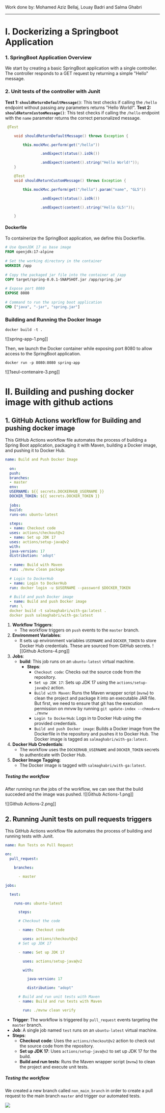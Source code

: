 Work done by: Mohamed Aziz Bellaj, Louay Badri and Salma Ghabri

---

# I. Dockerizing a Springboot Application
### 1. SpringBoot Application Overview

We start by creating a basic SpringBoot application with a single controller. The controller responds to a GET request by returning a simple "Hello" message.

### 2. Unit tests of the controller with Junit

**Test 1: `shouldReturnDefaultMessage()`**: This test checks if calling the `/hello` endpoint without passing any parameters returns "Hello World!".
**Test 2: `shouldReturnCustomMessage()`**: This test checks if calling the `/hello` endpoint with the `name` parameter returns the correct personalized message.

```java
 @Test

    void shouldReturnDefaultMessage() throws Exception {

        this.mockMvc.perform(get("/hello"))

                .andExpect(status().isOk())

                .andExpect(content().string("Hello World!"));
    }

    @Test
    void shouldReturnCustomMessage() throws Exception {

        this.mockMvc.perform(get("/hello").param("name", "GL5"))

                .andExpect(status().isOk())

                .andExpect(content().string("Hello GL5!"));

    }
```
#### Dockerfile
To containerize the SpringBoot application, we define this Dockerfile. 

```Dockerfile
# Use OpenJDK 17 as base image  
FROM openjdk:17-alpine  
  
# Set the working directory in the container  
WORKDIR /app  
  
# Copy the packaged jar file into the container at /app  
COPY target/spring-0.0.1-SNAPSHOT.jar /app/spring.jar  
  
# Expose port 8080  
EXPOSE 8080  
  
# Command to run the spring boot application  
CMD ["java", "-jar", "spring.jar"]
```

### Building and Running the Docker Image

```
docker build -t .
```
 ![[spring-app-1.png]]

Then, we launch the Docker container while exposing port 8080 to allow access to the SpringBoot application.

 ```shell
 docker run -p 8080:8080 spring-app
```

![[1seul-contenaire-3.png]]


# II. Building and pushing docker image with github actions
## 1. GitHub Actions workflow for Building and pushing docker image

This GitHub Actions workflow file automates the process of building a Spring Boot application, packaging it with Maven, building a Docker image, and pushing it to Docker Hub.
```yaml
name: Build and Push Docker Image   
 
  on:   
  push:   
  branches:   
  - master   
  env:   
  USERNAME: ${{ secrets.DOCKERHUB_USERNAME }}   
  DOCKER_TOKEN: ${{ secrets.DOCKER_TOKEN }}   
 
  jobs:   
  build:   
  runs-on: ubuntu-latest   
 
  steps:   
  - name: Checkout code   
  uses: actions/checkout@v2   
  - name: Set up JDK 17   
  uses: actions/setup-java@v2   
  with:   
  java-version: 17   
  distribution: 'adopt'   
 
  - name: Build with Maven   
  run: ./mvnw clean package   
 
  # Login to DockerHub   
  - name: Login to DockerHub   
  run: docker login -u $USERNAME --password $DOCKER_TOKEN   
 
  # Build and push Docker image   
  - name: Build and push Docker image   
  run: \  
  docker build -t salmaghabri/with-ga:latest .   
  docker push salmaghabri/with-ga:latest   
```


1. **Workflow Triggers**:
    - The workflow triggers on `push` events to the `master` branch.
2. **Environment Variables**:
    - It sets up environment variables `USERNAME` and `DOCKER_TOKEN` to store Docker Hub credentials. These are sourced from GitHub secrets.
    ![[Github Actions-4.png]]
3. **Jobs**:
    - **build**: This job runs on an `ubuntu-latest` virtual machine.
        - **Steps**:
            - `Checkout code`: Checks out the source code from the repository.
            - `Set up JDK 17`: Sets up JDK 17 using the `actions/setup-java@v2` action.
            - `Build with Maven`: Runs the Maven wrapper script (`mvnw`) to clean the project and package it into an executable JAR file. But first, we need to ensure that git has the execution permission on mnvw  by running `git update-index --chmod=+x ./mvnw`
            - `Login to DockerHub`: Logs in to Docker Hub using the provided credentials.
            - `Build and push Docker image`: Builds a Docker image from the Dockerfile in the repository and pushes it to Docker Hub. The Docker image is tagged as `salmaghabri/with-ga:latest`.
4. **Docker Hub Credentials**:
    - The workflow uses the `DOCKERHUB_USERNAME` and `DOCKER_TOKEN` secrets to authenticate with Docker Hub.
5. **Docker Image Tagging**:
    - The Docker image is tagged with `salmaghabri/with-ga:latest`.

##### Testing the workflow
After running run the jobs of the workflow, we can see that the build succeded and the image was pushed.
![[Github Actions-1.png]]

![[Github Actions-2.png]]


## 2. Running Junit tests on pull requests triggers
This GitHub Actions workflow file automates the process of building and running tests with Junit.

```yaml
name: Run Tests on Pull Request

on:
  pull_request:

    branches:

      - master

jobs:

  test:

    runs-on: ubuntu-latest

      steps:

      # Checkout the code

      - name: Checkout code

        uses: actions/checkout@v2
      # Set up JDK 17

      - name: Set up JDK 17

        uses: actions/setup-java@v2

        with:

          java-version: 17

          distribution: "adopt"

      # Build and run unit tests with Maven
      - name: Build and run tests with Maven

        run: ./mvnw clean verify
```

- **Trigger**: The workflow is triggered by `pull_request` events targeting the `master` branch.
- **Job**: A single job named `test` runs on an `ubuntu-latest` virtual machine.
- **Steps**:
    - **Checkout code**: Uses the `actions/checkout@v2` action to check out the source code from the repository.
    - **Set up JDK 17**: Uses `actions/setup-java@v2` to set up JDK 17 for the build.
    - **Build and run tests**: Runs the Maven wrapper script (`mvnw`) to clean the project and execute unit tests.
##### Testing the workflow

We created a new branch called `non_main_branch` in order to create a pull request to the main branch `master` and trigger our automated tests.

![](TP1%20Devops-1.png)